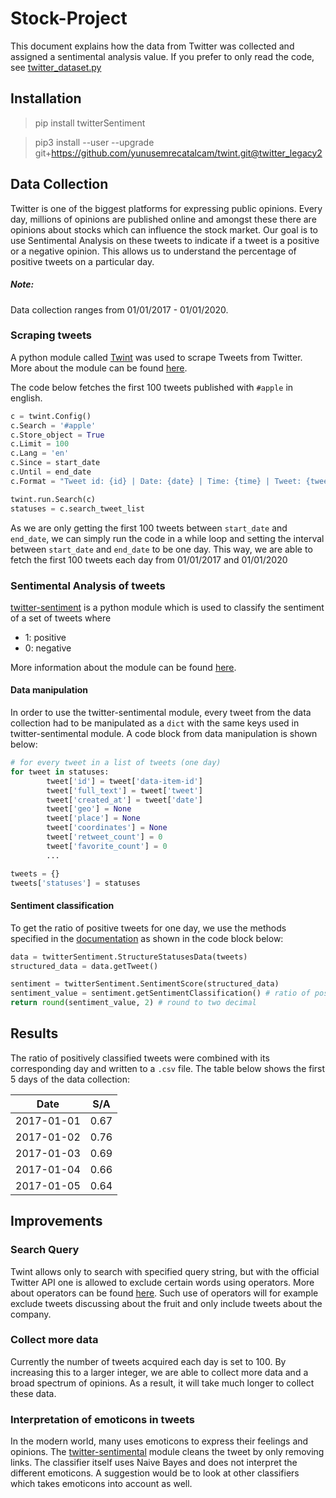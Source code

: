 # Stock-Project
This document explains how the data from Twitter was collected and assigned a sentimental analysis value. If you prefer to only read the code, see [twitter_dataset.py](https://github.com/Shank4r/Stock-Project/blob/main/twitter_dataset.py)

## Installation
> pip install twitterSentiment

> pip3 install --user --upgrade git+https://github.com/yunusemrecatalcam/twint.git@twitter_legacy2

## Data Collection
Twitter is one of the biggest platforms for expressing public opinions. Every day, millions of opinions are published online and amongst these there are opinions about stocks which can influence the stock market. Our goal is to use Sentimental Analysis on these tweets to indicate if a tweet is a positive or a negative opinion. This allows us to understand the percentage of positive tweets on a particular day.

##### Note:
Data collection ranges from 01/01/2017 - 01/01/2020.

### Scraping tweets
A python module called [Twint](https://github.com/twintproject/twint) was used to scrape Tweets from Twitter. More about the module can be found [here](https://github.com/twintproject/twint). 

The code below fetches the first 100 tweets published with ```#apple``` in english.

```python
c = twint.Config()
c.Search = '#apple'
c.Store_object = True
c.Limit = 100
c.Lang = 'en'
c.Since = start_date
c.Until = end_date
c.Format = "Tweet id: {id} | Date: {date} | Time: {time} | Tweet: {tweet}"

twint.run.Search(c)
statuses = c.search_tweet_list
```
As we are only getting the first 100 tweets between ```start_date``` and ```end_date```, we can simply run the code in a while loop and setting the interval between ```start_date``` and ```end_date``` to be one day. This way, we are able to fetch the first 100 tweets each day from 01/01/2017 and 01/01/2020

### Sentimental Analysis of tweets
[twitter-sentiment](https://github.com/TeddyCr/twitter-sentiment) is a python module which is used to classify the sentiment of a set of tweets where
* 1: positive
* 0: negative

More information about the module can be found [here](https://github.com/TeddyCr/twitter-sentiment).

#### Data manipulation
In order to use the twitter-sentimental module, every tweet from the data collection had to be manipulated as a ```dict``` with the same keys used in twitter-sentimental module. A code block from data manipulation is shown below:

```python
# for every tweet in a list of tweets (one day)
for tweet in statuses:
        tweet['id'] = tweet['data-item-id']
        tweet['full_text'] = tweet['tweet']
        tweet['created_at'] = tweet['date']
        tweet['geo'] = None
        tweet['place'] = None
        tweet['coordinates'] = None
        tweet['retweet_count'] = 0
        tweet['favorite_count'] = 0
        ...

tweets = {}
tweets['statuses'] = statuses
```

#### Sentiment classification
To get the ratio of positive tweets for one day, we use the methods specified in the [documentation](https://github.com/TeddyCr/twitter-sentiment/blob/master/doc/gettingstarted.rst) as shown in the code block below:

```python
data = twitterSentiment.StructureStatusesData(tweets)
structured_data = data.getTweet()

sentiment = twitterSentiment.SentimentScore(structured_data)
sentiment_value = sentiment.getSentimentClassification() # ratio of positively classified tweets 
return round(sentiment_value, 2) # round to two decimal
```

## Results

The ratio of positively classified tweets were combined with its corresponding day and written to a ```.csv``` file. The table below shows the first 5 days of the data collection:

Date | S/A
-----|-----
2017-01-01 | 0.67
2017-01-02 | 0.76
2017-01-03 | 0.69
2017-01-04 | 0.66
2017-01-05 | 0.64

## Improvements

### Search Query
Twint allows only to search with specified query string, but with the official Twitter API one is allowed to exclude certain words using operators. More about operators can be found [here](https://developer.twitter.com/en/docs/twitter-api/v1/rules-and-filtering/overview/standard-operators). Such use of operators will for example exclude tweets discussing about the fruit and only include tweets about the company.

### Collect more data
Currently the number of tweets acquired each day is set to 100. By increasing this to a larger integer, we are able to collect more data and a broad spectrum of opinions. As a result, it will take much longer to collect these data.

### Interpretation of emoticons in tweets
In the modern world, many uses emoticons to express their feelings and opinions. The [twitter-sentimental](https://github.com/TeddyCr/twitter-sentiment/blob/master/twitterSentiment/twitterSentiment.py) module cleans the tweet by only removing links. The classifier itself uses Naive Bayes and does not interpret the different emoticons. A suggestion would be to look at other classifiers which takes emoticons into account as well.
